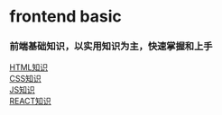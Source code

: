 # frontend basic

### 前端基础知识，以实用知识为主，快速掌握和上手

[HTML知识](https://github.com/xiaoda/fe-basic/blob/master/html/README.md)  
[CSS知识](https://github.com/xiaoda/fe-basic/blob/master/css/README.md)  
[JS知识](https://github.com/xiaoda/fe-basic/blob/master/js/README.md)  
[REACT知识](https://github.com/xiaoda/fe-basic/blob/master/react/README.md)  
